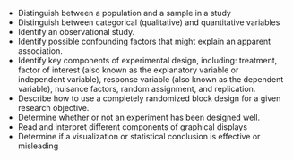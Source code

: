 - Distinguish between a population and a sample in a study
- Distinguish between categorical (qualitative) and quantitative variables
- Identify an observational study.
- Identify possible confounding factors that might explain an apparent association.
- Identify key components of experimental design, including: treatment, factor of interest (also known as the explanatory variable or independent variable), response variable (also known as the dependent variable), nuisance factors, random assignment, and replication.
- Describe how to use a completely randomized block design for a given research objective.
- Determine whether or not an experiment has been designed well.
- Read and interpret different components of graphical displays
- Determine if a visualization or statistical conclusion is effective or misleading
